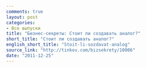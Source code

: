 ```yaml
---
comments: true
layout: post
categories:
- Все выпуски
title: "Бизнес-секреты: Стоит ли создавать аналог?"
short_title: "Стоит ли создавать аналог?"
english_short_title: "Stoit-li-sozdavat-analog"
source_link: "http://tinkov.com/bizsekrety/10006"
date: "2011-12-25"
---
```


